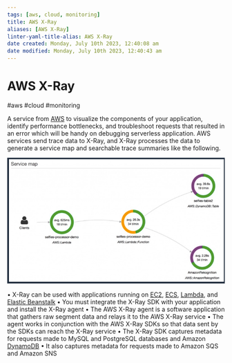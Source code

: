 ```yaml
---
tags: [aws, cloud, monitoring]
title: AWS X-Ray
aliases: [AWS X-Ray]
linter-yaml-title-alias: AWS X-Ray
date created: Monday, July 10th 2023, 12:40:08 am
date modified: Monday, July 10th 2023, 12:40:43 am
---
```

# AWS X-Ray
#aws #cloud #monitoring 

A service from [AWS](Cloud%20Computing/AWS/AWS.md) to visualize the components of your application, identify performance bottlenecks, and troubleshoot requests that resulted in an error which will be handy on debugging serverless application. AWS services send trace data to X-Ray, and X-Ray processes the data to generate a service map and searchable trace summaries like the following.

![](Attachments/Pasted%20image%2020230325012856.png)


• X-Ray can be used with applications running on [EC2](Cloud%20Computing/AWS/Compute/EC2.md), [ECS](Cloud%20Computing/AWS/Compute/ECS.md), [Lambda](Cloud%20Computing/AWS/Compute/Lambda.md), and [Elastic Beanstalk](Elastic%20Beanstalk)
• You must integrate the X-Ray SDK with your application and install the X-Ray agent
• The AWS X-Ray agent is a software application that gathers raw segment data and relays it to the AWS X-Ray service
• The agent works in conjunction with the AWS X-Ray SDKs so that data sent by the SDKs can reach the X-Ray service
• The X-Ray SDK captures metadata for requests made to MySQL and PostgreSQL databases and Amazon [DynamoDB](Cloud%20Computing/AWS/Databases/DynamoDB.md)
• It also captures metadata for requests made to Amazon SQS and Amazon SNS